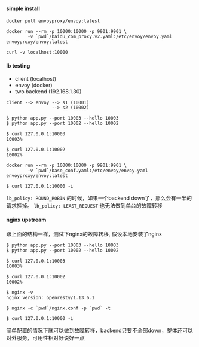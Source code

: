 
#### simple install 
```
docker pull envoyproxy/envoy:latest

docker run --rm -p 10000:10000 -p 9901:9901 \
        -v `pwd`/baidu_com_proxy.v2.yaml:/etc/envoy/envoy.yaml  envoyproxy/envoy:latest

curl -v localhost:10000
```

#### lb testing

* client (localhost) 
* envoy (docker)
* two backend (192.168.1.30)

```
client --> envoy --> s1 (10001) 
                 --> s2 (10002)
```


```
$ python app.py --port 10003 --hello 10003
$ python app.py --port 10002 --hello 10002

$ curl 127.0.0.1:10003
10003%

$ curl 127.0.0.1:10002
10002%

docker run --rm -p 10000:10000 -p 9901:9901 \
        -v `pwd`/base_conf.yaml:/etc/envoy/envoy.yaml  envoyproxy/envoy:latest

$ curl 127.0.0.1:10000 -i
```

`lb_policy: ROUND_ROBIN` 的时候，如果一个backend down了，那么会有一半的请求挂掉。
`lb_policy: LEAST_REQUEST` 也无法做到单台的故障转移

#### nginx upstream

跟上面的结构一样，测试下nginx的故障转移, 假设本地安装了nginx

```
$ python app.py --port 10003 --hello 10003
$ python app.py --port 10002 --hello 10002

$ curl 127.0.0.1:10003
10003%

$ curl 127.0.0.1:10002
10002%

$ nginx -v
nginx version: openresty/1.13.6.1

$ nginx -c `pwd`/nginx.conf -p `pwd` -t

$ curl 127.0.0.1:10000 -i
```

简单配置的情况下就可以做到故障转移，backend只要不全部down，整体还可以对外服务，可用性相对好说好一点